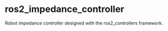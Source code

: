 # ros2_impedance_controller
Robot impedance controller designed with the ros2_controllers framework.
